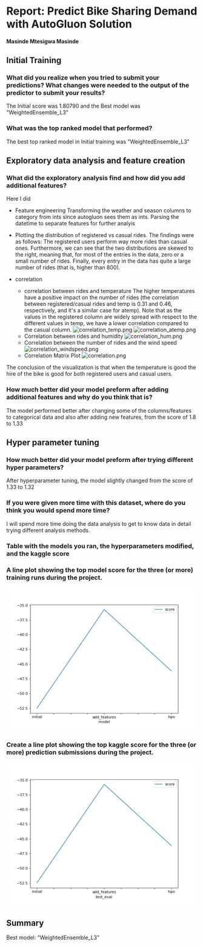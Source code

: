 # Report: Predict Bike Sharing Demand with AutoGluon Solution
#### Masinde Mtesigwa Masinde

## Initial Training
### What did you realize when you tried to submit your predictions? What changes were needed to the output of the predictor to submit your results?
The Initial score was 1.80790 and the Best model was "WeightedEnsemble_L3"

### What was the top ranked model that performed?
The best top ranked model in Initial training was "WeightedEnsemble_L3"

## Exploratory data analysis and feature creation
### What did the exploratory analysis find and how did you add additional features?
Here I did 

* Feature engineering
Transforming the weather and season columns to category from ints since autogluon sees them as ints.
Parsing the datetime to separate features for further analyis

* Plotting the distribution of registered vs casual rides.
The findings were as follows:
The registered users perform way more rides than casual ones. Furthermore, we can see that the two distributions are skewed to the right, meaning that, 
for most of the entries in the data, zero or a small number of rides. Finally, every entry in the data has quite a large number of rides (that is, higher than 800).
 * correlation 
     *  correlation between rides and temperature
     The higher temperatures have a positive impact on the number of rides (the correlation between registered/casual rides and temp is 0.31 and 0.46, respectively, and it's a  similar case for atemp). Note that as the values in the registered column are widely spread with respect to the different values in temp, we have a lower correlation compared to the casual column. ![correlation_temp.png](correlation_temp.png) ![correlation_atemp.png](correlation_atemp.png)
     * Correlation between rides and humidity ![correlation_hum.png](correlations_hum.png)
     * Correlation between the number of rides and the wind speed ![correlation_windspeed.png](correlations.png)
     * Correlation Matrix Plot ![correlation.png](correlations.png)

The conclusion of the visualization is that when the temperature is good the hire of the bike is good for both registered users and casual users.

### How much better did your model preform after adding additional features and why do you think that is?
The model performed better after changing some of the columns/features to categorical data and also after adding new features, from the score of 1.8 to 1.33

## Hyper parameter tuning
### How much better did your model preform after trying different hyper parameters?
After hyperparameter tuning, the model slightly changed from the score of 1.33 to 1.32

### If you were given more time with this dataset, where do you think you would spend more time?
I will spend more time doing the data analysis to get to know data in detail trying different analysis methods.

### Table with the models you ran, the hyperparameters modified, and the kaggle score


### A line plot showing the top model score for the three (or more) training runs during the project.

![model_train_score.png](img/model_train_score.png)

### Create a line plot showing the top kaggle score for the three (or more) prediction submissions during the project.



![model_test_score.png](img/model_test_score.png)

## Summary
 Best model: "WeightedEnsemble_L3"